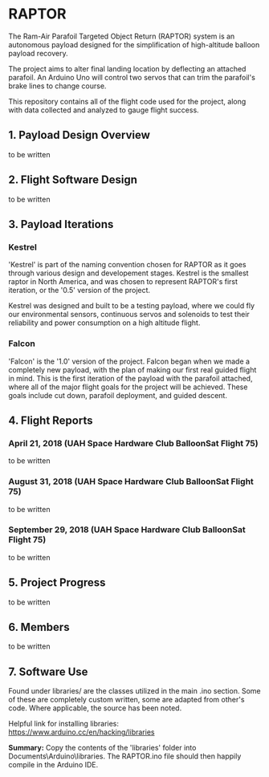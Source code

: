 # RAPTOR

The Ram-Air Parafoil Targeted Object Return (RAPTOR) system is an autonomous payload designed for the simplification of high-altitude balloon payload recovery.

The project aims to alter final landing location by deflecting an attached parafoil. An Arduino Uno will control two servos that can trim the parafoil's brake lines to change course.  

This repository contains all of the flight code used for the project, along with data collected and analyzed to gauge flight success.

## 1. Payload Design Overview

to be written

## 2. Flight Software Design

to be written

## 3. Payload Iterations

### **Kestrel**

'Kestrel' is part of the naming convention chosen for RAPTOR as it goes through various design and developement stages. Kestrel is the smallest raptor in North America, and was chosen to represent RAPTOR's first iteration, or the '0.5' version of the project.

Kestrel was designed and built to be a testing payload, where we could fly our environmental sensors, continuous servos and solenoids to test their reliability and power consumption on a high altitude flight.

### **Falcon**

'Falcon' is the '1.0' version of the project. Falcon began when we made a completely new payload, with the plan of making our first real guided flight in mind. This is the first iteration of the payload with the parafoil attached, where all of the major flight goals for the project will be achieved. These goals include cut down, parafoil deployment, and guided descent.

## 4. Flight Reports

### **April 21, 2018** (UAH Space Hardware Club BalloonSat Flight 75)

to be written

### **August 31, 2018** (UAH Space Hardware Club BalloonSat Flight 75)

to be written

### **September 29, 2018** (UAH Space Hardware Club BalloonSat Flight 75)

to be written

## 5. Project Progress

to be written

## 6. Members

to be written

## 7. Software Use

Found under libraries/ are the classes utilized in the main .ino section. Some of these are completely custom written, some are adapted from other's code. Where applicable, the source has been noted.

Helpful link for installing libraries: <https://www.arduino.cc/en/hacking/libraries>

**Summary:**
Copy the contents of the 'libraries' folder into Documents\Arduino\libraries.
The RAPTOR.ino file should then happily compile in the Arduino IDE.